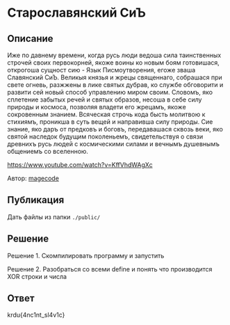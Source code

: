 # Старославянский СиЪ

## Описание

Иже по давнему врeмeни, когда русь люди ведоша сила тaинственных строчей своих первокорней, якоже воины ко новым боям готовишася, открогоша сущност сию - Язык Писмоутворения, егоже зваша Славянский СиЪ. Великыя князья и жрецы священнаго, собрашася при свете огневь, разжжены в лике святых дубрав, ко службе обговорити и развити сей новый способ управлению миром своим. Словомъ, яко сплетение забытых речей и святых образов, несоша в себе силу природы и космоса, позволяя владети его жрецамъ, якоже сокровенным знанием. Всяческая строчь кода бысть молитвою к стихиямъ, проникша в суть вещей и направивша силу природы. Сие знание, яко даръ от предковъ и боговъ, передавашася сквозь веки, яко святой наследок будущим поколеньемъ, свидетельствуя о связи древнихъ русь людей с космическими силами и вечнымъ душевнымъ общениемъ со вселенною.

https://www.youtube.com/watch?v=KffVhdWAgXc

Автор: [magecode](https://t.me/magecode)

## Публикация

Дать файлы из папки `./public/`

## Решение

Решение 1. Скомпилировать программу и запустить

Решение 2. Разобраться со всеми define и понять что производится XOR строки и числа

## Ответ

krdu{4nc1nt_sl4v1c}